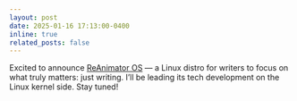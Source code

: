 ```yaml
---
layout: post
date: 2025-01-16 17:13:00-0400
inline: true
related_posts: false
---
```


Excited to announce [ReAnimator OS](https://reanimatoros.com/) — a Linux distro for writers to focus on what truly matters: just writing. I’ll be leading its tech development on the Linux kernel side. Stay tuned!
